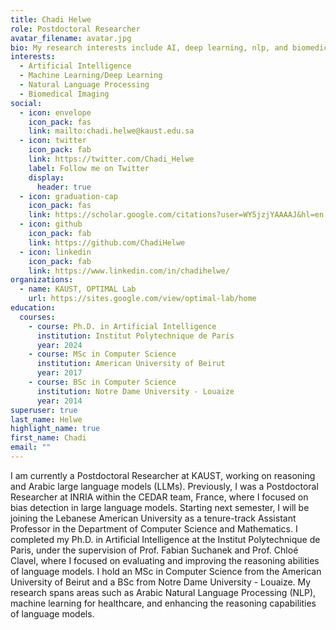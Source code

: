 ```yaml
---
title: Chadi Helwe
role: Postdoctoral Researcher
avatar_filename: avatar.jpg
bio: My research interests include AI, deep learning, nlp, and biomedical imaging.
interests:
  - Artificial Intelligence
  - Machine Learning/Deep Learning
  - Natural Language Processing
  - Biomedical Imaging
social:
  - icon: envelope
    icon_pack: fas
    link: mailto:chadi.helwe@kaust.edu.sa
  - icon: twitter
    icon_pack: fab
    link: https://twitter.com/Chadi_Helwe
    label: Follow me on Twitter
    display:
      header: true
  - icon: graduation-cap
    icon_pack: fas
    link: https://scholar.google.com/citations?user=WY5jzjYAAAAJ&hl=en
  - icon: github
    icon_pack: fab
    link: https://github.com/ChadiHelwe
  - icon: linkedin
    icon_pack: fab
    link: https://www.linkedin.com/in/chadihelwe/
organizations:
  - name: KAUST, OPTIMAL Lab
    url: https://sites.google.com/view/optimal-lab/home
education:
  courses:
    - course: Ph.D. in Artificial Intelligence
      institution: Institut Polytechnique de Paris
      year: 2024
    - course: MSc in Computer Science
      institution: American University of Beirut
      year: 2017
    - course: BSc in Computer Science
      institution: Notre Dame University - Louaize
      year: 2014
superuser: true
last_name: Helwe
highlight_name: true
first_name: Chadi
email: ""
---
```

I am currently a Postdoctoral Researcher at KAUST, working on reasoning and Arabic large language models (LLMs). Previously, I was a Postdoctoral Researcher at INRIA within the CEDAR team, France, where I focused on bias detection in large language models. Starting next semester, I will be joining the Lebanese American University as a tenure-track Assistant Professor in the Department of Computer Science and Mathematics. I completed my Ph.D. in Artificial Intelligence at the Institut Polytechnique de Paris, under the supervision of Prof. Fabian Suchanek and Prof. Chloé Clavel, where I focused on evaluating and improving the reasoning abilities of language models. I hold an MSc in Computer Science from the American University of Beirut and a BSc from Notre Dame University - Louaize. My research spans areas such as Arabic Natural Language Processing (NLP), machine learning for healthcare, and enhancing the reasoning capabilities of language models.